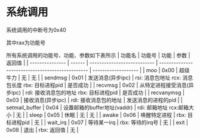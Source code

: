 # 系统调用

系统调用的中断号为0x40

其中rax为功能号

所有系统调用的功能号、功能、参数如下表所示
| 功能名          | 功能号 | 功能                        | 参数                                             | 返回值              |
| --------------- | ------ | --------------------------- | ------------------------------------------------ | ------------------- |
| moo             | 0x00   | 超级牛力                    | 无                                               | 无                  |
| sendmsg         | 0x01   | 发送消息(异步ipc)           | rsi: 消息包地址 rcx: 消息包长度 rbx: 目标进程pid | 是否成功            |
| recvmsg         | 0x02   | 从特定进程接受消息(异步ipc) | rdi: 接收消息包的地址 rbx: 目标进程pid           | 是否成功            |
| recvanymsg      | 0x03   | 接收消息(异步ipc)           | rdi: 接收消息包的地址                            | 发送消息的进程的pid |
| setmail_buffer  | 0x04   | 设置邮箱的buffer地址(vaddr) | rdi: 邮箱地址 rcx:邮箱大小                       | 无                  |
| sleep           | 0x05   | 休眠                        | 无                                               | 无                  |
| awake           | 0x06   | 唤醒特定进程                | rbx: 目标进程pid                                 | 无                  |
| wait_irq        | 0x07   | 等待某一irq                 | rbx: 等待的irq号                                 | 无                  |
| exit            | 0x08   | 退出                        | rbx: 返回值                                      | 无                  |